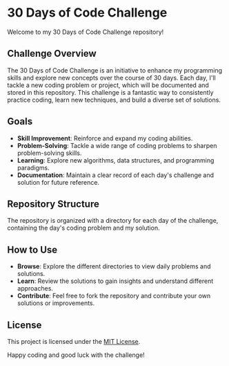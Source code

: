 # 30 Days of Code Challenge

Welcome to my 30 Days of Code Challenge repository! 

## Challenge Overview

The 30 Days of Code Challenge is an initiative to enhance my programming skills and explore new concepts over the course of 30 days. Each day, I'll tackle a new coding problem or project, which will be documented and stored in this repository. This challenge is a fantastic way to consistently practice coding, learn new techniques, and build a diverse set of solutions.

## Goals

- **Skill Improvement**: Reinforce and expand my coding abilities.
- **Problem-Solving**: Tackle a wide range of coding problems to sharpen problem-solving skills.
- **Learning**: Explore new algorithms, data structures, and programming paradigms.
- **Documentation**: Maintain a clear record of each day's challenge and solution for future reference.

## Repository Structure

The repository is organized with a directory for each day of the challenge, containing the day's coding problem and my solution.

## How to Use

- **Browse**: Explore the different directories to view daily problems and solutions.
- **Learn**: Review the solutions to gain insights and understand different approaches.
- **Contribute**: Feel free to fork the repository and contribute your own solutions or improvements.

## License

This project is licensed under the [MIT License](LICENSE).

Happy coding and good luck with the challenge!
